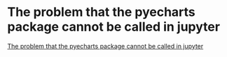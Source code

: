 # The problem that the pyecharts package cannot be called in jupyter
[The problem that the pyecharts package cannot be called in jupyter](https://aiwithcloud.com/2022/09/19/the_problem_that_the_pyecharts_package_cannot_be_called_in_jupyter/)